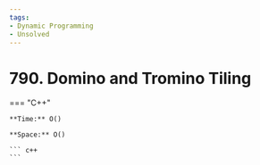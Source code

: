 ```yaml
---
tags:
- Dynamic Programming
- Unsolved
---
```



# 790. Domino and Tromino Tiling

=== "C++"

    **Time:** O()

    **Space:** O()

    ``` c++
    ```